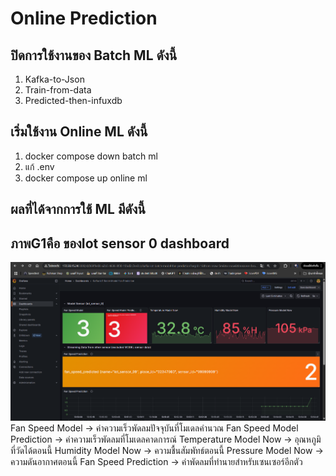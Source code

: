 # Online Prediction

<!-- Online Prection ทำงานอย่างไร  -->

## ปิดการใช้งานของ Batch ML ดังนี้

1. Kafka-to-Json
2. Train-from-data
3. Predicted-then-infuxdb


## เริ่มใช้งาน Online ML ดังนี้

1. docker compose down batch ml
2. แก้ .env
3. docker compose up online ml

## ผลที่ได้จากการใช้ ML มีดังนี้

<!-- แนบรูป Grafana  พร้อมอธิบาย -->
## ภาพG1คือ ของIot sensor 0 dashboard
![MLIoT](../../assets/images/image.png)
Fan Speed Model → ค่าความเร็วพัดลมปัจจุบันที่โมเดลคำนวณ
Fan Speed Model Prediction → ค่าความเร็วพัดลมที่โมเดลคาดการณ์
Temperature Model Now → อุณหภูมิที่วัดได้ตอนนี้
Humidity Model Now → ความชื้นสัมพัทธ์ตอนนี้
Pressure Model Now → ความดันอากาศตอนนี้
Fan Speed Prediction → ค่าพัดลมที่ทำนายสำหรับเซนเซอร์อีกตัว